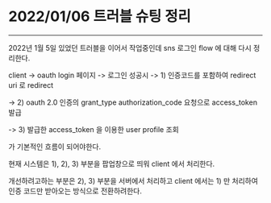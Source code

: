 # 2022/01/06 트러블 슈팅 정리

---
2022년 1월 5일 있었던 트러블을 이어서 작업중인데 sns 로그인 flow 에 대해 다시 정리한다.

client -> oauth login 페이지 -> 로그인 성공시 -> 1) 인증코드를 포함하여 redirect uri 로 redirect 

-> 2) oauth 2.0 인증의 grant_type authorization_code 요청으로 access_token 발급 

-> 3) 발급한 access_token 을 이용한 user profile 조회

가 기본적인 흐름이 되어야한다.

현재 시스템은 1), 2), 3) 부분을 팝업창으로 띄워 client 에서 처리한다.

개선하려고하는 부분은 2), 3) 부분을 서버에서 처리하고 client 에서는 1) 만 처리하여 인증 코드만 받아오는 방식으로 전환하려한다.

